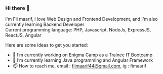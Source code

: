 ### Hi there 👋

I'm Fii maarif, I love Web Design and Frontend Development, and I'm also currently learning Backend Developer <br>
Current programming language: PHP, Javascript, NodeJs, ExpressJS, ReactJS, Angular 

Here are some ideas to get you started:

- 🔭 I’m currently working on Enigma Camp as a Trainee IT Bootcamp
- 🌱 I’m currently learning Java programming and Angular Framework
- 📫 How to reach me, email : fiimaarif44@gmail.com, ig : fimaarif
<!-- - 👯 I’m looking to collaborate on ... -->
<!-- - 🤔 I’m looking for help with ... -->
<!-- - 💬 Ask me about ... -->
<!-- - 😄 Pronouns: ... -->
<!-- - ⚡ Fun fact: ... -->
